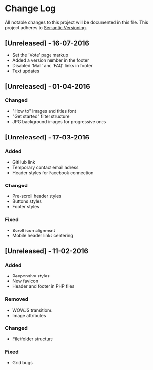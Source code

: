 # Change Log
All notable changes to this project will be documented in this file.
This project adheres to [Semantic Versioning](http://semver.org/).

## [Unreleased] - 16-07-2016
- Set the 'Vote' page markup
- Added a version number in the footer
- Disabled 'Mail' and 'FAQ' links in footer
- Text updates

## [Unreleased] - 01-04-2016
### Changed
- "How to" images and titles font
- "Get started" filter structure
- JPG background images for progressive ones

## [Unreleased] - 17-03-2016
### Added
- GitHub link
- Temporary contact email adress
- Header styles for Facebook connection

### Changed
- Pre-scroll header styles
- Buttons styles
- Footer styles

### Fixed
- Scroll icon alignment
- Mobile header links centering

## [Unreleased] - 11-02-2016
### Added
- Responsive styles
- New favicon
- Header and footer in PHP files

### Removed
- WOWJS transitions
- Image attributes

### Changed
- File/folder structure

### Fixed
- Grid bugs